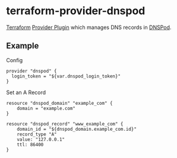 # terraform-provider-dnspod

[Terraform](https://www.terraform.io/) [Provider Plugin](https://www.terraform.io/docs/plugins/provider.html) which manages DNS records in [DNSPod](https://www.dnspod.cn).

## Example

Config

```
provider "dnspod" {
  login_token = "${var.dnspod_login_token}"
}
```

Set an A Record

```
resource "dnspod_domain" "example_com" {
    domain = "example.com"
}

resource "dnspod_record" "www_example_com" {
    domain_id = "${dnspod_domain.example_com.id}"
    record_type "A"
    value: "127.0.0.1"
    ttl: 86400
}
```
